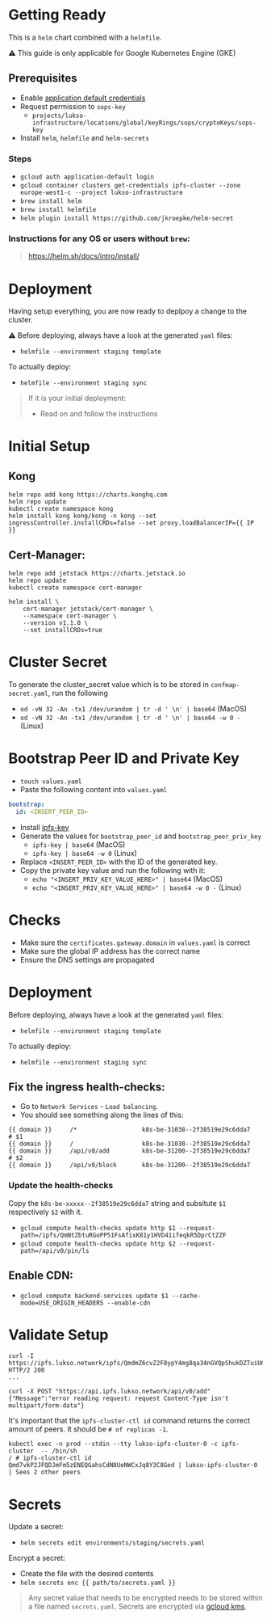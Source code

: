 # Getting Ready

This is a `helm` chart combined with a `helmfile`.

:warning: This guide is only applicable for Google Kubernetes Engine (GKE)

## Prerequisites

- Enable [application default credentials](https://github.com/mozilla/sops#encrypting-using-gcp-kms)
- Request permission to `sops-key`
  - `projects/lukso-infrastructure/locations/global/keyRings/sops/cryptoKeys/sops-key`
- Install `helm`, `helmfile` and `helm-secrets`

### Steps

- `gcloud auth application-default login`
- `gcloud container clusters get-credentials ipfs-cluster --zone europe-west1-c --project lukso-infrastructure`
- `brew install helm`
- `brew install helmfile`
- `helm plugin install https://github.com/jkroepke/helm-secret`

### Instructions for any OS or users without `brew`:

> https://helm.sh/docs/intro/install/

# Deployment

Having setup everything, you are now ready to deplpoy a change to the cluster.

:warning: Before deploying, always have a look at the generated `yaml` files:

- `helmfile --environment staging template`

To actually deploy:

- `helmfile --environment staging sync`

> If it is your initial deployment:
>
> - Read on and follow the instructions

# Initial Setup

## Kong

```
helm repo add kong https://charts.konghq.com
helm repo update
kubectl create namespace kong
helm install kong kong/kong -n kong --set ingressController.installCRDs=false --set proxy.loadBalancerIP={{ IP }}
```

## Cert-Manager:

```
helm repo add jetstack https://charts.jetstack.io
helm repo update
kubectl create namespace cert-manager

helm install \
    cert-manager jetstack/cert-manager \
    --namespace cert-manager \
    --version v1.1.0 \
    --set installCRDs=true
```

# Cluster Secret

To generate the cluster_secret value which is to be stored in `confmap-secret.yaml`, run the following

- `od -vN 32 -An -tx1 /dev/urandom | tr -d ' \n' | base64` (MacOS)
- `od -vN 32 -An -tx1 /dev/urandom | tr -d ' \n' | base64 -w 0 -` (Linux)

# Bootstrap Peer ID and Private Key

- `touch values.yaml`
- Paste the following content into `values.yaml`

```yaml
bootstrap:
  id: <INSERT_PEER_ID>
```

- Install [ipfs-key](https://github.com/whyrusleeping/ipfs-key)
- Generate the values for `bootstrap_peer_id` and `bootstrap_peer_priv_key`
  - `ipfs-key | base64` (MacOS)
  - `ipfs-key | base64 -w 0` (Linux)
- Replace `<INSERT_PEER_ID>` with the ID of the generated key.
- Copy the private key value and run the following with it:
  - `echo "<INSERT_PRIV_KEY_VALUE_HERE>" | base64` (MacOS)
  - `echo "<INSERT_PRIV_KEY_VALUE_HERE>" | base64 -w 0 -` (Linux)

# Checks

- Make sure the `certificates.gateway.domain` in `values.yaml` is correct
- Make sure the global IP address has the correct name
- Ensure the DNS settings are propagated

# Deployment

Before deploying, always have a look at the generated `yaml` files:

- `helmfile --environment staging template`

To actually deploy:

- `helmfile --environment staging sync`

## Fix the ingress health-checks:

- Go to `Network Services` - `Load balancing`.
- You should see something along the lines of this:

```
{{ domain }}     /*                  k8s-be-31038--2f38519e29c6dda7        # $1
{{ domain }}     /                   k8s-be-31038--2f38519e29c6dda7
{{ domain }}     /api/v0/add         k8s-be-31200--2f38519e29c6dda7        # $2
{{ domain }}     /api/v0/block       k8s-be-31200--2f38519e29c6dda7
```

### Update the health-checks

Copy the `k8s-be-xxxxx--2f38519e29c6dda7` string and subsitute `$1` respectively `$2` with it.

- `gcloud compute health-checks update http $1 --request-path=/ipfs/QmNtZbtuRGoPP51FsAfixK81y1HVD41ifeqkR5DprCtZZF`
- `gcloud compute health-checks update http $2 --request-path=/api/v0/pin/ls`

## Enable CDN:

- `gcloud compute backend-services update $1 --cache-mode=USE_ORIGIN_HEADERS --enable-cdn`

# Validate Setup

```
curl -I https://ipfs.lukso.network/ipfs/QmdmZ6cvZ2F8ypY4mg8qa34nGVQpShukDZTuiU6QzA8VxV
HTTP/2 200
...
```

```
curl -X POST "https://api.ipfs.lukso.network/api/v0/add"
{"Message":"error reading request: request Content-Type isn't multipart/form-data"}
```

It's important that the `ipfs-cluster-ctl id` command returns the correct amount of peers. It should be `# of replicas -1`.

```
kubectl exec -n prod --stdin --tty lukso-ipfs-cluster-0 -c ipfs-cluster  -- /bin/sh
/ # ipfs-cluster-ctl id
Qmd7vkP2JFQDJmFm5zENEQGahsCdN8UeNWCxJq8Y3C8Ged | lukso-ipfs-cluster-0 | Sees 2 other peers
```

# Secrets

Update a secret:

- `helm secrets edit environments/staging/secrets.yaml`

Encrypt a secret:

- Create the file with the desired contents
- `helm secrets enc {{ path/to/secrets.yaml }}`

> Any secret value that needs to be encrypted needs to be stored within a file named `secrets.yaml`.
> Secrets are encrypted via [gcloud kms](https://cloud.google.com/sdk/gcloud/reference/kms).
